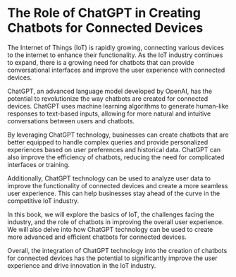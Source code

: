The Role of ChatGPT in Creating Chatbots for Connected Devices
============================================================================

The Internet of Things (IoT) is rapidly growing, connecting various devices to the internet to enhance their functionality. As the IoT industry continues to expand, there is a growing need for chatbots that can provide conversational interfaces and improve the user experience with connected devices.

ChatGPT, an advanced language model developed by OpenAI, has the potential to revolutionize the way chatbots are created for connected devices. ChatGPT uses machine learning algorithms to generate human-like responses to text-based inputs, allowing for more natural and intuitive conversations between users and chatbots.

By leveraging ChatGPT technology, businesses can create chatbots that are better equipped to handle complex queries and provide personalized experiences based on user preferences and historical data. ChatGPT can also improve the efficiency of chatbots, reducing the need for complicated interfaces or training.

Additionally, ChatGPT technology can be used to analyze user data to improve the functionality of connected devices and create a more seamless user experience. This can help businesses stay ahead of the curve in the competitive IoT industry.

In this book, we will explore the basics of IoT, the challenges facing the industry, and the role of chatbots in improving the overall user experience. We will also delve into how ChatGPT technology can be used to create more advanced and efficient chatbots for connected devices.

Overall, the integration of ChatGPT technology into the creation of chatbots for connected devices has the potential to significantly improve the user experience and drive innovation in the IoT industry.
